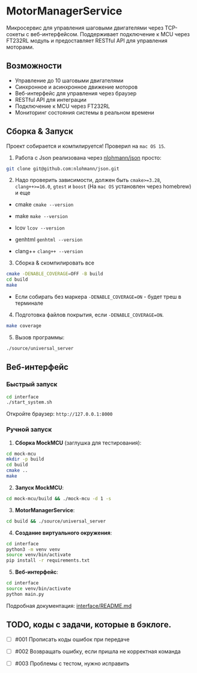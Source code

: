 # MotorManagerService

Микросервис для управления шаговыми двигателями через TCP-сокеты с веб-интерфейсом. Поддерживает подключение к MCU через FT232RL модуль и предоставляет RESTful API для управления моторами.

## Возможности

- Управление до 10 шаговыми двигателями
- Синхронное и асинхронное движение моторов
- Веб-интерфейс для управления через браузер
- RESTful API для интеграции
- Подключение к MCU через FT232RL
- Мониторинг состояния системы в реальном времени

## Сборка & Запуск

Проект собирается и компилируется! Проверил на `mac OS 15`.

1. Работа с Json реализована через [nlohmann/json](https://github.com/nlohmann/json?ysclid=m9h6e6grnw955784922)
 просто:

```bash
git clone git@github.com:nlohmann/json.git
```

2. Надо проверить зависимости, должен быть `cmake>=3.28`, `clang++>=16.0`, `gtest` и `boost` (На `mac OS`
установлен через homebrew) и еще

* cmake `cmake --version`

* make `make --version`

* lcov `lcov --version`

* genhtml `genhtml --version`

* clang++ `clang++ --version`

3. Сборка & скомпилировать все

```bash
cmake -DENABLE_COVERAGE=OFF -B build
cd build
make
```

* Если собирать без маркера `-DENABLE_COVERAGE=ON` - будет треш в терминале

4. Подготовка файлов покрытия, если `-DENABLE_COVERAGE=ON`. 

```bash
make coverage
```

5. Вызов программы:

```bash
./source/universal_server
```

## Веб-интерфейс

### Быстрый запуск

```bash
cd interface
./start_system.sh
```

Откройте браузер: `http://127.0.0.1:8000`

### Ручной запуск

1. **Сборка MockMCU** (заглушка для тестирования):
```bash
cd mock-mcu
mkdir -p build
cd build
cmake ..
make
```

2. **Запуск MockMCU**:
```bash
cd mock-mcu/build && ./mock-mcu -d 1 -s
```

3. **MotorManagerService**:
```bash
cd build && ./source/universal_server
```

4. **Создание виртуального окружения**:
```bash
cd interface
python3 -m venv venv
source venv/bin/activate
pip install -r requirements.txt
```

5. **Веб-интерфейс**:
```bash
cd interface
source venv/bin/activate
python main.py
```

Подробная документация: [interface/README.md](interface/README.md)

## TODO, коды с задачи, которые в бэклоге.

* [ ] #001 Прописать коды ошибок при передаче

* [ ] #002 Возвращать ошибку, если пришла не корректная команда

* [ ] #003 Проблемы с тестом, нужно исправить
